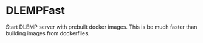 # DLEMPFast
Start DLEMP server with prebuilt docker images. This is be much faster than building images from dockerfiles.
